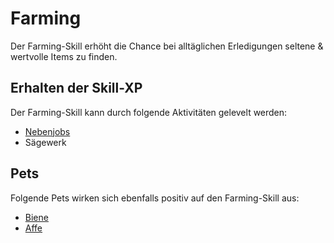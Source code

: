 # Farming
Der Farming-Skill erhöht die Chance bei alltäglichen Erledigungen seltene & wertvolle Items zu finden.

## Erhalten der Skill-XP 
Der Farming-Skill kann durch folgende Aktivitäten gelevelt werden:

* [Nebenjobs](../../pages/nebenjobs/nebenjobs.md)
* Sägewerk

## Pets
Folgende Pets wirken sich ebenfalls positiv auf den Farming-Skill aus:

* [Biene](../../pages/pets/biene.md)
* [Affe](../../pages/pets/affe.md)
